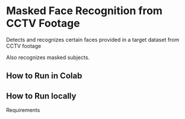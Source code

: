 # Masked Face Recognition from CCTV Footage

Detects and recognizes certain faces provided in a target dataset from CCTV footage

Also recognizes masked subjects.

## How to Run in Colab

## How to Run locally
Requirements
